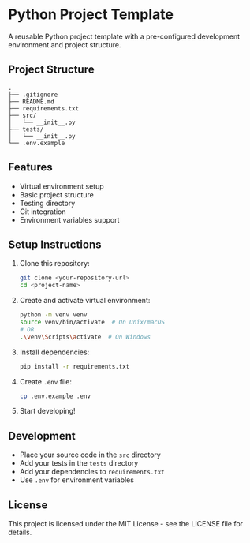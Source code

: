 # Python Project Template

A reusable Python project template with a pre-configured development environment and project structure.

## Project Structure

```
.
├── .gitignore
├── README.md
├── requirements.txt
├── src/
│   └── __init__.py
├── tests/
│   └── __init__.py
└── .env.example
```

## Features

- Virtual environment setup
- Basic project structure
- Testing directory
- Git integration
- Environment variables support

## Setup Instructions

1. Clone this repository:

   ```bash
   git clone <your-repository-url>
   cd <project-name>
   ```

2. Create and activate virtual environment:

   ```bash
   python -m venv venv
   source venv/bin/activate  # On Unix/macOS
   # OR
   .\venv\Scripts\activate  # On Windows
   ```

3. Install dependencies:

   ```bash
   pip install -r requirements.txt
   ```

4. Create `.env` file:

   ```bash
   cp .env.example .env
   ```

5. Start developing!

## Development

- Place your source code in the `src` directory
- Add your tests in the `tests` directory
- Add your dependencies to `requirements.txt`
- Use `.env` for environment variables

## License

This project is licensed under the MIT License - see the LICENSE file for details.
